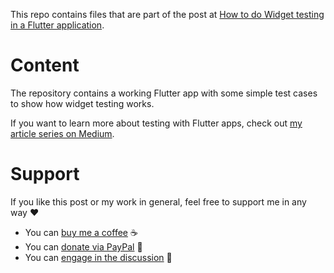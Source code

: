 This repo contains files that are part of the post at [How to do Widget testing in a Flutter application](https://xeladu.medium.com/).

# Content

The repository contains a working Flutter app with some simple test cases to show how widget testing works.

If you want to learn more about testing with Flutter apps, check out [my article series on Medium](https://xeladu.medium.com/list/test-your-flutter-app-aabad9825b7f).

# Support

If you like this post or my work in general, feel free to support me in any way ❤

- You can [buy me a coffee](https://www.buymeacoffee.com/xeladu) ☕
- You can [donate via PayPal](https://www.paypal.com/donate/?hosted_button_id=JPWK39GGPAAFQ) 🎁
- You can [engage in the discussion](https://xeladu.medium.com) 📣
